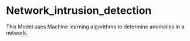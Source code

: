 # Network_intrusion_detection

This Model uses Machine learning algorithms to determine anomalies in a network.
